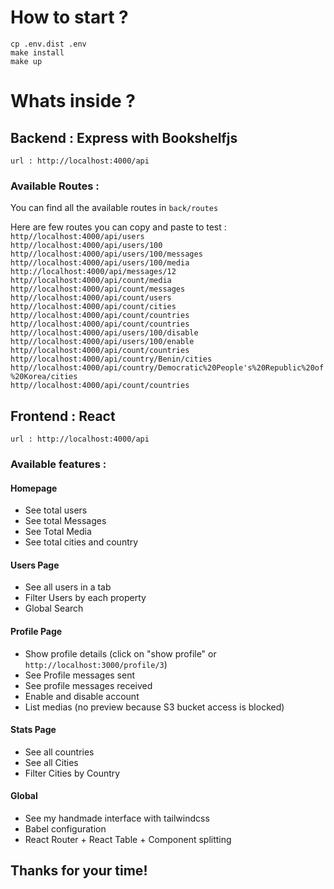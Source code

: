 # How to start ?

```shell
cp .env.dist .env
make install
make up
```

# Whats inside ?

## Backend : Express with Bookshelfjs

```
url : http://localhost:4000/api
```

### Available Routes :

You can find all the available routes in `back/routes`

Here are few routes you can copy and paste to test :
<br>
`http//localhost:4000/api/users`
<br>
`http//localhost:4000/api/users/100`
<br>
`http//localhost:4000/api/users/100/messages`
<br>
`http//localhost:4000/api/users/100/media`
<br>
`http://localhost:4000/api/messages/12`
<br>
`http//localhost:4000/api/count/media`
<br>
`http//localhost:4000/api/count/messages`
<br>
`http//localhost:4000/api/count/users`
<br>
`http//localhost:4000/api/count/cities`
<br>
`http//localhost:4000/api/count/countries`
<br>
`http//localhost:4000/api/count/countries`
<br>
`http//localhost:4000/api/users/100/disable`
<br>
`http//localhost:4000/api/users/100/enable`
<br>
`http//localhost:4000/api/count/countries`
<br>
`http//localhost:4000/api/country/Benin/cities`
<br>
`http//localhost:4000/api/country/Democratic%20People's%20Republic%20of%20Korea/cities`
<br>
`http//localhost:4000/api/count/countries`


## Frontend : React

```
url : http://localhost:4000/api
```

### Available features : 

#### Homepage
- See total users
- See total Messages
- See Total Media
- See total cities and country
#### Users Page
- See all users in a tab
- Filter Users by each property
- Global Search
#### Profile Page 
- Show profile details (click on "show profile" or `http://localhost:3000/profile/3`)
- See Profile messages sent
- See profile messages received
- Enable and disable account
- List medias (no preview because S3 bucket access is blocked)
#### Stats Page
- See all countries
- See all Cities
- Filter Cities by Country
#### Global
- See my handmade interface with tailwindcss
- Babel configuration
- React Router + React Table + Component splitting 

## Thanks for your time!